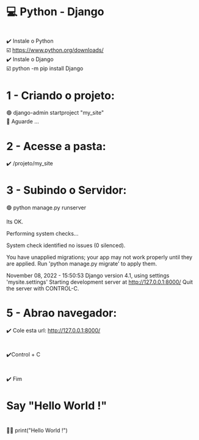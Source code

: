# 💻 Python - Django
# 
 ✔️ Instale o Python</br>
  ☑️ https://www.python.org/downloads/</br>
 ✔️ Instale o Django</br>
  ☑️ python -m pip install Django
#
# 1 - Criando o projeto:</br>
 🟢 django-admin startproject "my_site"</br>
 🔕 Aguarde ...</br>
#
# 2 - Acesse a pasta:</br>
 ✔️ /projeto/my_site</br>
#
# 3 - Subindo o Servidor:</br>
 🟢 python manage.py runserver</br>

Its OK.

Performing system checks...

System check identified no issues (0 silenced).

You have unapplied migrations; your app may not work properly until they are applied.
Run 'python manage.py migrate' to apply them.

November 08, 2022 - 15:50:53
Django version 4.1, using settings 'mysite.settings'
Starting development server at http://127.0.0.1:8000/
Quit the server with CONTROL-C.
#
# 5 - Abrao navegador:</br>
 ✔️ Cole esta url: http://127.0.0.1:8000/</br>
#
 ✔️Control + C</br>
#
 ✔️ Fim</br>
#
# Say "Hello World !"
#
 🏴‍☠️ print("Hello World !")</br>
